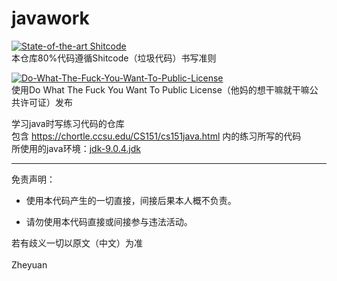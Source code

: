 # javawork

[![State-of-the-art Shitcode](https://img.shields.io/static/v1?label=State-of-the-art&message=Shitcode&color=7B5804)](https://github.com/trekhleb/state-of-the-art-shitcode)<br>
本仓库80%代码遵循Shitcode（垃圾代码）书写准则<br>

[![Do-What-The-Fuck-You-Want-To-Public-License](http://www.wtfpl.net/wp-content/uploads/2012/12/wtfpl-badge-4.png)](http://www.wtfpl.net/)<br>
使用Do What The Fuck You Want To Public License（他妈的想干嘛就干嘛公共许可证）发布<br>


学习java时写练习代码的仓库<br>
包含 https://chortle.ccsu.edu/CS151/cs151java.html 内的练习所写的代码<br>
所使用的java环境：[jdk-9.0.4.jdk](https://www.oracle.com/java/technologies/javase/javase9-archive-downloads.html) <br>

****

免责声明：

* 使用本代码产生的一切直接，间接后果本人概不负责。

* 请勿使用本代码直接或间接参与违法活动。

若有歧义一切以原文（中文）为准<br>
<br>
Zheyuan
